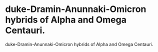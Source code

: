 # duke-Dramin-Anunnaki-Omicron hybrids of Alpha and Omega Centauri.

duke-Dramin-Anunnaki-Omicron hybrids of Alpha and Omega Centauri.